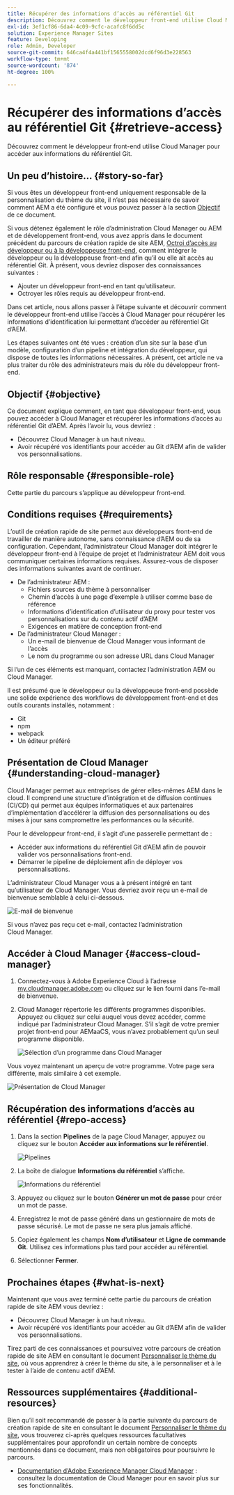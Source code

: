 ```yaml
---
title: Récupérer des informations d’accès au référentiel Git
description: Découvrez comment le développeur front-end utilise Cloud Manager pour accéder aux informations du référentiel Git.
exl-id: 3ef1cf86-6da4-4c09-9cfc-acafc8f6dd5c
solution: Experience Manager Sites
feature: Developing
role: Admin, Developer
source-git-commit: 646ca4f4a441bf1565558002dcd6f96d3e228563
workflow-type: tm+mt
source-wordcount: '874'
ht-degree: 100%

---
```


# Récupérer des informations d’accès au référentiel Git {#retrieve-access}

Découvrez comment le développeur front-end utilise Cloud Manager pour accéder aux informations du référentiel Git.

## Un peu d’histoire… {#story-so-far}

Si vous êtes un développeur front-end uniquement responsable de la personnalisation du thème du site, il nʼest pas nécessaire de savoir comment AEM a été configuré et vous pouvez passer à la section [Objectif](#objective) de ce document.

Si vous détenez également le rôle d’administration Cloud Manager ou AEM et de développement front-end, vous avez appris dans le document précédent du parcours de création rapide de site AEM, [Octroi dʼaccès au développeur ou à la développeuse front-end](grant-access.md), comment intégrer le développeur ou la développeuse front-end afin quʼil ou elle ait accès au référentiel Git. À présent, vous devriez disposer des connaissances suivantes :

* Ajouter un développeur front-end en tant qu’utilisateur.
* Octroyer les rôles requis au développeur front-end.

Dans cet article, nous allons passer à lʼétape suivante et découvrir comment le développeur front-end utilise l’accès à Cloud Manager pour récupérer les informations d’identification lui permettant d’accéder au référentiel Git d’AEM.

Les étapes suivantes ont été vues : création dʼun site sur la base dʼun modèle, configuration dʼun pipeline et intégration du développeur, qui dispose de toutes les informations nécessaires. A présent, cet article ne va plus traiter du rôle des administrateurs mais du rôle du développeur front-end.

## Objectif {#objective}

Ce document explique comment, en tant que développeur front-end, vous pouvez accéder à Cloud Manager et récupérer les informations d’accès au référentiel Git d’AEM. Après lʼavoir lu, vous devriez :

* Découvrez Cloud Manager à un haut niveau.
* Avoir récupéré vos identifiants pour accéder au Git d’AEM afin de valider vos personnalisations.

## Rôle responsable {#responsible-role}

Cette partie du parcours s’applique au développeur front-end.

## Conditions requises {#requirements}

L’outil de création rapide de site permet aux développeurs front-end de travailler de manière autonome, sans connaissance dʼAEM ou de sa configuration. Cependant, l’administrateur Cloud Manager doit intégrer le développeur front-end à l’équipe de projet et l’administrateur AEM doit vous communiquer certaines informations requises. Assurez-vous de disposer des informations suivantes avant de continuer.

* De l’administrateur AEM :
   * Fichiers sources du thème à personnaliser
   * Chemin d’accès à une page d’exemple à utiliser comme base de référence
   * Informations d’identification d’utilisateur du proxy pour tester vos personnalisations sur du contenu actif dʼAEM
   * Exigences en matière de conception front-end
* De l’administrateur Cloud Manager :
   * Un e-mail de bienvenue de Cloud Manager vous informant de l’accès
   * Le nom du programme ou son adresse URL dans Cloud Manager

Si lʼun de ces éléments est manquant, contactez lʼadministration AEM ou Cloud Manager.

Il est présumé que le développeur ou la développeuse front-end possède une solide expérience des workflows de développement front-end et des outils courants installés, notamment :

* Git
* npm 
* webpack
* Un éditeur préféré

## Présentation de Cloud Manager {#understanding-cloud-manager}

Cloud Manager permet aux entreprises de gérer elles-mêmes AEM dans le cloud. Il comprend une structure d’intégration et de diffusion continues (CI/CD) qui permet aux équipes informatiques et aux partenaires d’implémentation d’accélérer la diffusion des personnalisations ou des mises à jour sans compromettre les performances ou la sécurité.

Pour le développeur front-end, il s’agit dʼune passerelle permettant de :

* Accéder aux informations du référentiel Git d’AEM afin de pouvoir valider vos personnalisations front-end.
* Démarrer le pipeline de déploiement afin de déployer vos personnalisations.

L’administrateur Cloud Manager vous a à présent intégré en tant qu’utilisateur de Cloud Manager. Vous devriez avoir reçu un e-mail de bienvenue semblable à celui ci-dessous.

![E-mail de bienvenue](assets/welcome-email.png)

Si vous n’avez pas reçu cet e-mail, contactez l’administration Cloud Manager.

## Accéder à Cloud Manager {#access-cloud-manager}

1. Connectez-vous à Adobe Experience Cloud à l’adresse [my.cloudmanager.adobe.com](https://my.cloudmanager.adobe.com/) ou cliquez sur le lien fourni dans lʼe-mail de bienvenue.

1. Cloud Manager répertorie les différents programmes disponibles. Appuyez ou cliquez sur celui auquel vous devez accéder, comme indiqué par l’administrateur Cloud Manager. S’il s’agit de votre premier projet front-end pour AEMaaCS, vous nʼavez probablement quʼun seul programme disponible.

   ![Sélection d’un programme dans Cloud Manager](assets/cloud-manager-select-program.png)

Vous voyez maintenant un aperçu de votre programme. Votre page sera différente, mais similaire à cet exemple.

![Présentation de Cloud Manager](assets/cloud-manager-overview.png)

## Récupération des informations d’accès au référentiel {#repo-access}

1. Dans la section **Pipelines** de la page Cloud Manager, appuyez ou cliquez sur le bouton **Accéder aux informations sur le référentiel**.

   ![Pipelines](assets/pipelines-repo-info.png)

1. La boîte de dialogue **Informations du référentiel** s’affiche.

   ![Informations du référentiel](assets/repo-info.png)

1. Appuyez ou cliquez sur le bouton **Générer un mot de passe** pour créer un mot de passe.

1. Enregistrez le mot de passe généré dans un gestionnaire de mots de passe sécurisé. Le mot de passe ne sera plus jamais affiché.

1. Copiez également les champs **Nom d’utilisateur** et **Ligne de commande Git**. Utilisez ces informations plus tard pour accéder au référentiel.

1. Sélectionner **Fermer**.

## Prochaines étapes {#what-is-next}

Maintenant que vous avez terminé cette partie du parcours de création rapide de site AEM vous devriez :

* Découvrez Cloud Manager à un haut niveau.
* Avoir récupéré vos identifiants pour accéder au Git d’AEM afin de valider vos personnalisations.

Tirez parti de ces connaissances et poursuivez votre parcours de création rapide de site AEM en consultant le document [Personnaliser le thème du site](customize-theme.md), où vous apprendrez à créer le thème du site, à le personnaliser et à le tester à l’aide de contenu actif d’AEM.

## Ressources supplémentaires {#additional-resources}

Bien qu’il soit recommandé de passer à la partie suivante du parcours de création rapide de site en consultant le document [Personnaliser le thème du site](customize-theme.md), vous trouverez ci-après quelques ressources facultatives supplémentaires pour approfondir un certain nombre de concepts mentionnés dans ce document, mais non obligatoires pour poursuivre le parcours.

* [Documentation d’Adobe Experience Manager Cloud Manager](https://experienceleague.adobe.com/docs/experience-manager-cloud-manager/using/introduction-to-cloud-manager.html?lang=fr) : consultez la documentation de Cloud Manager pour en savoir plus sur ses fonctionnalités.
